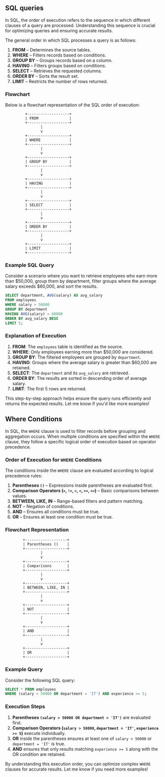 
## **SQL queries**

In SQL, the order of execution refers to the sequence in which different clauses of a query are processed. Understanding this sequence is crucial for optimizing queries and ensuring accurate results.

The general order in which SQL processes a query is as follows:

1. **FROM** – Determines the source tables.
2. **WHERE** – Filters records based on conditions.
3. **GROUP BY** – Groups records based on a column.
4. **HAVING** – Filters groups based on conditions.
5. **SELECT** – Retrieves the requested columns.
6. **ORDER BY** – Sorts the result set.
7. **LIMIT** – Restricts the number of rows returned.

### **Flowchart**

Below is a flowchart representation of the SQL order of execution:

```
         +-------------------+
         | FROM              |
         +-------------------+
                |
                v
         +-------------------+
         | WHERE             |
         +-------------------+
                |
                v
         +-------------------+
         | GROUP BY          |
         +-------------------+
                |
                v
         +-------------------+
         | HAVING            |
         +-------------------+
                |
                v
         +-------------------+
         | SELECT            |
         +-------------------+
                |
                v
         +-------------------+
         | ORDER BY          |
         +-------------------+
                |
                v
         +-------------------+
         | LIMIT             |
         +-------------------+
```

### **Example SQL Query**

Consider a scenario where you want to retrieve employees who earn more than $50,000, group them by department, filter groups where the average salary exceeds $60,000, and sort the results.

```sql
SELECT department, AVG(salary) AS avg_salary
FROM employees
WHERE salary > 50000
GROUP BY department
HAVING AVG(salary) > 60000
ORDER BY avg_salary DESC
LIMIT 5;
```

### **Explanation of Execution**

1. **FROM**: The `employees` table is identified as the source.
2. **WHERE**: Only employees earning more than $50,000 are considered.
3. **GROUP BY**: The filtered employees are grouped by `department`.
4. **HAVING**: Groups where the average salary is greater than $60,000 are retained.
5. **SELECT**: The `department` and its `avg_salary` are retrieved.
6. **ORDER BY**: The results are sorted in descending order of average salary.
7. **LIMIT**: The first 5 rows are returned.

This step-by-step approach helps ensure the query runs efficiently and returns the expected results. Let me know if you'd like more examples!



## **Where Conditions** 

In SQL, the `WHERE` clause is used to filter records before grouping and aggregation occurs. When multiple conditions are specified within the `WHERE` clause, they follow a specific logical order of execution based on operator precedence.

### **Order of Execution for `WHERE` Conditions**

The conditions inside the `WHERE` clause are evaluated according to logical precedence rules:

1. **Parentheses `()`** – Expressions inside parentheses are evaluated first.
2. **Comparison Operators (`=`, `!=`, `>`, `<`, `>=`, `<=`)** – Basic comparisons between values.
3. **BETWEEN, LIKE, IN** – Range-based filters and pattern matching.
4. **NOT** – Negation of conditions.
5. **AND** – Ensures all conditions must be true.
6. **OR** – Ensures at least one condition must be true.

### **Flowchart Representation**

```
        +-------------------+
        | Parentheses ()    |
        +-------------------+
                |
                v
        +-------------------+
        | Comparisons       |
        +-------------------+
                |
                v
        +-------------------+
        | BETWEEN, LIKE, IN |
        +-------------------+
                |
                v
        +-------------------+
        | NOT               |
        +-------------------+
                |
                v
        +-------------------+
        | AND               |
        +-------------------+
                |
                v
        +-------------------+
        | OR                |
        +-------------------+
```

### **Example Query**

Consider the following SQL query:

```sql
SELECT * FROM employees
WHERE (salary > 50000 OR department = 'IT') AND experience >= 5;
```

### **Execution Steps**

1. **Parentheses `(salary > 50000 OR department = 'IT')`** are evaluated first.
2. **Comparison Operators (`salary > 50000`, `department = 'IT'`, `experience >= 5`)** execute individually.
3. **OR** inside the parentheses ensures at least one of `salary > 50000` or `department = 'IT'` is true.
4. **AND** ensures that only results matching `experience >= 5` along with the OR condition are retained.

By understanding this execution order, you can optimize complex `WHERE` clauses for accurate results. Let me know if you need more examples!